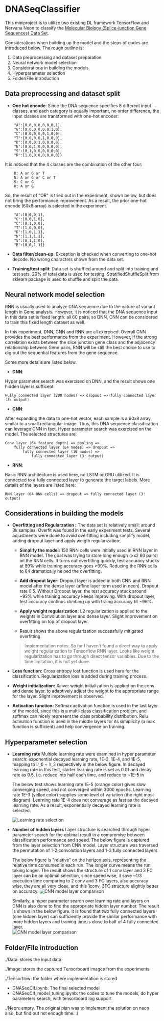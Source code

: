 # DNASeqClassifier

This miniproject is to utilize two existing DL framework TensorFlow and Nervana Neon to classify the [Molecular Biology (Splice-junction Gene Sequences) Data Set](https://archive.ics.uci.edu/ml/datasets/Molecular+Biology+%28Splice-junction+Gene+Sequences%29).

Considerations when building up the model and the steps of codes are introduced below. The rough outline is: 
1. Data preprocessing and dataset preparation 
2. Neural network model selection
3. Considerations in building the models
4. Hyperparameter selection
5. Folder/File introduction

## Data preprocessing and dataset split
* **One hot encode**: Since the DNA sequence specifies 8 different input classes, and each category is equally important, no order difference, the input classes are transformed with one-hot encoder:
```
	"A":[0,0,0,0,0,0,0,1],
	"G":[0,0,0,0,0,0,1,0],
	"C":[0,0,0,0,0,1,0,0],
	"T":[0,0,0,0,1,0,0,0],
	"D":[0,0,0,1,0,0,0,0],
	"N":[0,0,1,0,0,0,0,0],
	"S":[0,1,0,0,0,0,0,0],
	"R":[1,0,0,0,0,0,0,0]}
```
It is noticed that the 4 classes are the combination of the other four: 
```
	D: A or G or T 
	N: A or G or C or T 
	S: C or G 
	R: A or G
```
So, the result of "OR" is tried out in the experiment, shown below, but does not bring the performance improvement. As a result, the prior one-hot encode (60x8 array) is selected in the experiment.
```
	"A":[0,0,0,1],
	"G":[0,0,1,0],
	"C":[0,1,0,0],
	"T":[1,0,0,0],
	"D":[1,0,1,1],
	"N":[1,1,1,1],
	"S":[0,1,1,0],
	"R":[0,0,1,1]}
```

* **Data filter/clean-up**: Exception is checked when converting to one-hot decode. No wrong characters shown from the data set.

* **Training/test split**: Data set is shuffled around and split into training and test sets. 20% of total data is used for testing. 
StratifiedShuffleSplit from sklearn package is used to shuffle and split the data.

## Neural network model selection

RNN is usually used to analyze DNA sequence due to the nature of variant length in Gene analysis. However, it is noticed that the DNA sequence input in this data set is fixed length: all 60 pairs, so DNN, CNN can be considered to train this fixed length dataset as well. 

In this experiment, DNN, CNN and RNN are all exercised. Overall CNN provides the best performance from the experiment. However, if the strong correlation exists between the slice junction gene class and the adjacency relationship between Gene pairs, RNN will be still the best choice to use to dig out the sequential features from the gene sequence. 

Some more details are listed below. 

* **DNN**: 

Hyper parameter search was exercised on DNN, and the result shows one hidden layer is sufficent: 
```
Fully connected layer (200 nodes) => dropout => fully connected layer (3: output)
```

* **CNN**: 

After expanding the data to one-hot vector, each sample is a 60x8 array, similar to a small rectangular image. Thus, this DNA sequence classification can leverage CNN in fact. Hyper parameter search was exercised on the model. The selected structures are: 
```
Conv layer (64 feature depth) => pooling => 
	fully connected layer (64 nodes) => dropout => 
		fully connected layer (16 nodes) => 
			fully connected layer (3: output)
```

* **RNN**: 

Basic RNN architecture is used here, no LSTM or GRU utilized. It is connected to a fully connected layer to generate the target labels. More details of the layers are listed here: 
```
RNN layer (64 RNN cells) => dropout => fully connected layer (3: output) 
```

## Considerations in building the models

* **Overfitting and Regularzation :** The data set is relatively small: around 3k samples. Overfit was found in the early experiment tests. Several adjustments were done to avoid overfitting including simplify model, adding dropout layer and apply weigth regularization:

    * **Simplify the model:** 150 RNN cells were initially used in RNN layer in RNN model. The goal was trying to store long enough (>x2 60 pairs) int the RNN cells. It turns out overfitting quickly, test accuracy stucks at 89% while training accuracy goes >99%. Reducing the RNN cells to 64 dramatically helped the overfitting. 
    
    * **Add dropout layer:** Dropout layer is added in both CNN and RNN model after the dense layer (affine layer term used in neon). Dropout rate 0.5. Without Dropout layer, the test accuracy stuck around ~92% while training accuracy keeps improving. With dropout layer, test accuracy continus climbing up with traing accuracy till ~96%.
    
    * **Apply weight regularization:** L2 regularization is applied to the weights in Convolution layer and dense layer. Slight improvement on overfitting on top of dropout layer. 
    
    * Result shows the above regularization successfully mitigated overfitting. 

	> Implementation notes: So far I haven't found a direct way to apply weight regularization to Tensorflow RNN layer. Looks like weight regularization has to go through direct tensor variables. Due to the time limitation, it is not yet done. 

* **Loss function:** Cross entropy lost function is used here for the classification. Regularization loss is added during training process. 

* **Weight initialization:** Xaiver weight initialization is applied on the conv and dense layer, to adaptively adjust the weight to the appropriate range for the layer. Slight improvement is observed. 

* **Activation function:** Softmax activation function is used in the last layer of the model, since this is a multi-class classification problem, and softmax can nicely represent the class probability distribution. Relu activation function is used in the middle layers for its simiplicity (a max function is sufficient) and help convergence on training. 


## Hyperparameter selection

* **Learning rate**
	Multiple learning rate were examined in hyper parameter search: exponential decayed learning rate, 1E-3, 1E-4, and 1E-5, mapping to lr_0 ~ lr_3 respectively in the below figure. In decayed learning rate in this test, starter learning rate is set as 0.01 and decay rate as 0.5, i.e. reduce into half each time, and reduce to ~1E-5 in 

	The below test shows learning rate 1E-5 (orange color) gives slow converging speed, and not converged within 3000 epochs. Learning rate 1E-3 (yelloe color) supplies some level of variation (the right most diagram). Learning rate 1E-4 does not converage as fast as the decayed learning rate. As a result, exponentially decayed learning rate is selected.

	![Learning rate selection](https://github.com/QuentinQingLi/DNASeqClassifier/blob/master/Images/Learning_rate_selection.png)

* **Number of hidden layers**
	Layer structure is searched through hyper parameter search for the optimal result in a compromise between classification performance and speed. The below figure is captured from the layer selection from CNN model. Layer structure was traversed the permutation of 1-2 convolution layers and 1-3 fully connected layers. 

	The below figure is "relative" on the horizon axis, representing the relative time consumed in each run. The longer curve means the run taking longer. The result shows the structure of 1 conv layer and 3 FC layer can be an optimal selection, since speed wise, it save \~1/3 execution time comparing to 2 conv and 3 FC layers, also accuracy wise, they are all very close, and this 1conv, 3FC structure slightly better on accuracy.
	![CNN model layer comparison](https://github.com/QuentinQingLi/DNASeqClassifier/blob/master/Images/Accuracy_cnn_model_comparison.png)

	Similarly, a hyper parameter search over learning rate and layers on DNN is also done to find the appropriate hidden layer number. The result is shown in the below figure. It is found that two fully connected layers (one hidden layer) can sufficiently provide the similar performance with more hidden layers and training time is close to half of 4 fully connected layer.  
	![CNN model layer comparison](https://github.com/QuentinQingLi/DNASeqClassifier/blob/master/Images/dnn_hparam_search_full.jpg)

## Folder/File introduction
./Data: stores the input data

./Image: stores the captured Tensorboard images from the experiments

./Tensorflow: the folder where implementation is stored
* DNASeqClf.ipynb: The final selected model
* DNASeqClf_model_tuning.ipynb: the codes to tune the models, do hyper parameters search, with tensorboard log support

./Neon: empty. The original plan was to implement the solution on neon also, but find out not enough time. :(

